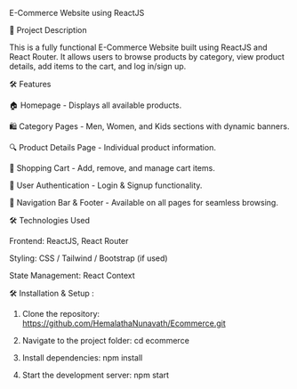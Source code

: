 E-Commerce Website using ReactJS

🚀 Project Description

This is a fully functional E-Commerce Website built using ReactJS and React Router. It allows users to browse products by category, view product details, add items to the cart, and log in/sign up.

🛠️ Features

🏠 Homepage - Displays all available products.

🛍️ Category Pages - Men, Women, and Kids sections with dynamic banners.

🔍 Product Details Page - Individual product information.

🛒 Shopping Cart - Add, remove, and manage cart items.

🔐 User Authentication - Login & Signup functionality.

📜 Navigation Bar & Footer - Available on all pages for seamless browsing.

🛠️ Technologies Used

Frontend: ReactJS, React Router

Styling: CSS / Tailwind / Bootstrap (if used)

State Management: React Context 

🛠️ Installation & Setup :

1. Clone the repository:
https://github.com/HemalathaNunavath/Ecommerce.git 

2. Navigate to the project folder: 
cd ecommerce 

3. Install dependencies:
npm install

4. Start the development server:
npm start